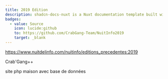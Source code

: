 ```yaml
---
title: 2019 Edition
description: shadcn-docs-nuxt is a Nuxt documentation template built with Nuxt Content and shadcn-vue.
badges:
  - value: Source
    icon: lucide:github
    to: https://github.com/CrabGang-Team/NuitInfo2019
    target: _blank
---
```


https://www.nuitdelinfo.com/nuitinfo/editions_precedentes:2019

Crab'Gang++

site php maison avec base de données

